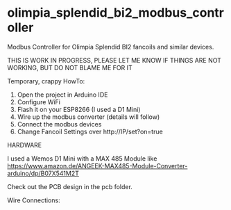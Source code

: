 # olimpia_splendid_bi2_modbus_controller
Modbus Controller for Olimpia Splendid BI2 fancoils and similar devices.


THIS IS WORK IN PROGRESS, PLEASE LET ME KNOW IF THINGS ARE NOT WORKING, BUT DO NOT BLAME ME FOR IT

Temporary, crappy HowTo:

1. Open the project in Arduino IDE
2. Configure WiFi
3. Flash it on your ESP8266 (I used a D1 Mini)
4. Wire up the modbus converter (details will follow)
5. Connect the modbus devices
6. Change Fancoil Settings over http://IP/set?on=true


HARDWARE

I used a Wemos D1 Mini with a MAX 485 Module like https://www.amazon.de/ANGEEK-MAX485-Module-Converter-arduino/dp/B07X541M2T

Check out the PCB design in the pcb folder.


Wire Connections:


